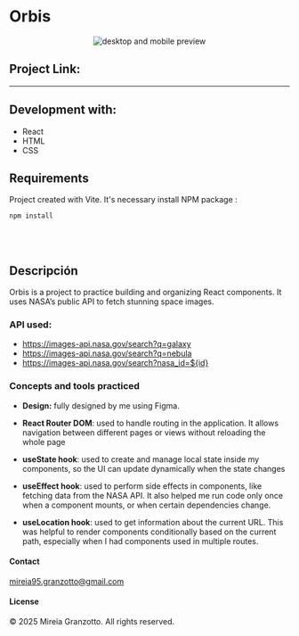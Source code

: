 # Orbis

<div align="center">
<img src="https://res.cloudinary.com/dr2vohk2z/image/upload/v1752496004/Orbis/Orbis_Mockup_dd7avr.png" alt="desktop and mobile preview" />
</div>

## Project Link:

---

## Development with:

- React
- HTML
- CSS

## Requirements

Project created with Vite. It's necessary install NPM package :

```bash
npm install
```

<br>
<br>

## Descripción

Orbis is a project to practice building and organizing React components. It uses NASA’s public API to fetch stunning space images.

### API used:

- https://images-api.nasa.gov/search?q=galaxy
- https://images-api.nasa.gov/search?q=nebula
- https://images-api.nasa.gov/search?nasa_id=${id}

### Concepts and tools practiced

- **Design:** fully designed by me using Figma.

- **React Router DOM**: used to handle routing in the application. It allows navigation between different pages or views without reloading the whole page

- **useState hook**: used to create and manage local state inside my components, so the UI can update dynamically when the state changes

- **useEffect hook**: used to perform side effects in components, like fetching data from the NASA API. It also helped me run code only once when a component mounts, or when certain dependencies change.

- **useLocation hook**: used to get information about the current URL. This was helpful to render components conditionally based on the current path, especially when I had components used in multiple routes.

#### Contact

mireia95.granzotto@gmail.com

#### License

© 2025 Mireia Granzotto. All rights reserved.
